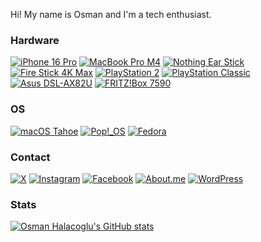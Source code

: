 Hi! My name is Osman and I'm a tech enthusiast.

[//]: # (Thanks for viewing my page!)

### Hardware

[![iPhone 16 Pro](https://img.shields.io/badge/iPhone%2016%20Pro-FFFFFF?style=flat&logo=apple&logoColor=FFFFFF&labelColor=333333)](https://www.gsmarena.com/apple_iphone_16_pro-13315.php)
[![MacBook Pro M4](https://img.shields.io/badge/MacBook%20Pro%20M4-FFFFFF?style=flat&logo=apple&logoColor=FFFFFF&labelColor=333333)](https://support.apple.com/en-us/121552)
[![Nothing Ear Stick](https://img.shields.io/badge/Nothing%20Ear%20Stick-333333?style=flat&logo=listmonk&logoColor=FFFFFF&labelColor=CC092F)](https://intl.nothing.tech/products/ear-stick?Colour=White)  
[![Fire Stick 4K Max](https://img.shields.io/badge/Fire%20Stick%204K%20Max-dd5740?style=flat&logo=googletv&logoColor=000000&labelColor=bd9b6e)](https://developer.amazon.com/docs/device-specs/device-specifications-fire-tv-streaming-media-player.html?v=ftvstick4kmax_gen2_16)
[![PlayStation 2](https://img.shields.io/badge/PlayStation%202-003791?style=flat&logo=playstation&logoColor=000000&labelColor=fee91f)](https://en.wikipedia.org/wiki/PlayStation_2)
[![PlayStation Classic](https://img.shields.io/badge/PlayStation%20Classic-bebdc3?style=flat&logo=playstation&logoColor=E2001A&labelColor=484c52)](https://en.wikipedia.org/wiki/PlayStation_Classic)  
[![Asus DSL-AX82U](https://img.shields.io/badge/Asus%20DSL%20AX82U-333333?style=flat&logo=asus&logoColor=FFFFFF&labelColor=003791)](https://www.asus.com/networking-iot-servers/modem-routers/all-series/dsl-ax82u/)
[![FRITZ!Box 7590](https://img.shields.io/badge/FRITZ!Box%207590-FFFFFF?style=flat&logo=fritz&logoColor=FFFFFF&labelColor=E2001A)](https://techinfodepot.shoutwiki.com/wiki/AVM_FRITZ!Box_7590)

### OS

[![macOS Tahoe](https://img.shields.io/badge/macOS%20Tahoe-146ECA?style=flat&logo=apple&logoColor=FFFFFF&labelColor=333333)](https://en.wikipedia.org/wiki/MacOS_Tahoe)
[![Pop!_OS](https://img.shields.io/badge/Pop!_OS-ffad00?style=flat&logo=popos&logoColor=48B9C7&labelColor=574f4a)](https://pop.system76.com/)
[![Fedora](https://img.shields.io/badge/Fedora-79db32?style=flat&logo=fedora&logoColor=FFFFFF&labelColor=072C61)](https://getfedora.org/en/)

### Contact

[![X](https://img.shields.io/badge/OsmanHalacoglu-333333?style=flat&logo=x&logoColor=FFFFFF&labelColor=333333)](https://x.com/OsmanHalacoglu)
[![Instagram](https://img.shields.io/badge/Halacoglu-FF0069?style=flat&logo=instagram&logoColor=FFFFFF&labelColor=FF0069)](https://www.instagram.com/halacoglu/)
[![Facebook](https://img.shields.io/badge/OsmanHalacoglu-1877F2?style=flat&logo=facebook&logoColor=FFFFFF&labelColor=1877F2)](https://www.facebook.com/osmanhalacoglu/)
[![About.me](https://img.shields.io/badge/Halacoglu-00A98F?style=flat&logo=aboutdotme&logoColor=FFFFFF&labelColor=00A98F)](https://about.me/halacoglu)
[![WordPress](https://img.shields.io/badge/Halacoglu-21759B?style=flat&logo=wordpress&logoColor=FFFFFF&labelColor=21759B)](https://halacoglu.wordpress.com/)

### Stats

[![Osman Halacoglu's GitHub stats](https://github-readme-stats.vercel.app/api?username=halacoglu&theme=yeblu&count_private=true&include_all_commits=true&show_icons=true)](https://github.com/anuraghazra/github-readme-stats)
